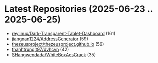 # Latest Repositories (2025-06-23 .. 2025-06-25)

- [reylinux/Dark-Transparent-Tablet-Dashboard](https://github.com/reylinux/Dark-Transparent-Tablet-Dashboard) (161)
- [jiangnan1224/AddressGenerator](https://github.com/jiangnan1224/AddressGenerator) (59)
- [thezeusproject/thezeusproject.github.io](https://github.com/thezeusproject/thezeusproject.github.io) (56)
- [thanhtrungit97/dvhcvn](https://github.com/thanhtrungit97/dvhcvn) (42)
- [SHangwendada/WhiteBoxAesCrack](https://github.com/SHangwendada/WhiteBoxAesCrack) (35)

